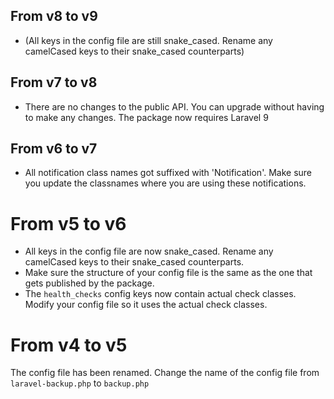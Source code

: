 ## From v8 to v9

- (All keys in the config file are still snake_cased. Rename any camelCased keys to their snake_cased counterparts)

## From v7 to v8

- There are no changes to the public API. You can upgrade without having to make any changes. The package now requires Laravel 9

## From v6 to v7

- All notification class names got suffixed with 'Notification'. Make sure you update the classnames where you are using these notifications.

# From v5 to v6

- All keys in the config file are now snake_cased. Rename any camelCased keys to their snake_cased counterparts.
- Make sure the structure of your config file is the same as the one that gets published by the package.
- The `health_checks` config keys now contain actual check classes. Modify your config file so it uses the actual check classes.

# From v4 to v5

The config file has been renamed. Change the name of the config file from `laravel-backup.php` to `backup.php`
